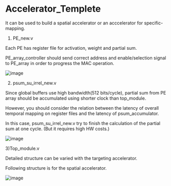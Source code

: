 # Accelerator_Templete
It can be used to build a spatial accelerator or an acccelerator for specific-mapping.

1) PE_new.v

Each PE has register file for activation, weight and partial sum.

PE_array_controller should send correct address and enable/selection signal to PE_array in order to progress the MAC operation.

![image](https://user-images.githubusercontent.com/43400865/188390841-c61203cf-2263-4ab4-931b-e9e9774f76f5.png)

2) psum_su_irrel_new.v

Since global buffers use high bandwidth(512 bits/cycle), partial sum from PE array should be accumulated using shorter clock than top_module.

However, you should consider the relation between the latency of overall temporal mapping on register files and the latency of psum_accumulator.

In this case, psum_su_irrel_new.v try to finish the calculation of the partial sum at one cycle. (But it requires high HW costs.)

![image](https://user-images.githubusercontent.com/43400865/188393306-2f2c191f-b213-42c8-b930-b87d3d0c2150.png)

3)Top_module.v

Detailed structure can be varied with the targeting accelerator.

Following structure is for the spatial accelerator.

![image](https://user-images.githubusercontent.com/43400865/188393720-401bcc15-d528-4ada-a17b-8b7d97ab3992.png)
